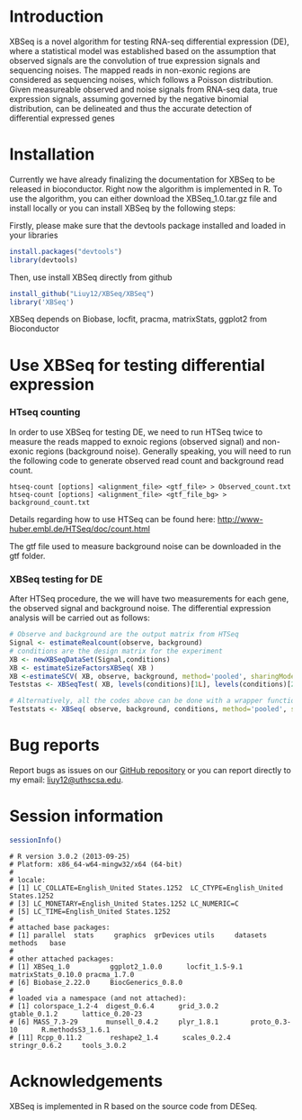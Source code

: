 # Introduction 

XBSeq is a novel algorithm for testing RNA-seq differential expression (DE), where a statistical model was established
based on the assumption that observed signals are the convolution of true expression signals and sequencing noises. The
mapped reads in non-exonic regions are considered as sequencing noises, which follows a Poisson distribution. Given
measureable observed and noise signals from RNA-seq data, true expression signals, assuming governed by the negative
binomial distribution, can be delineated and thus the accurate detection of differential expressed genes

# Installation 

Currently we have already finalizing the documentation for XBSeq to be released in bioconductor. Right now the algorithm is implemented in R. To use the algorithm, you can either download the XBSeq_1.0.tar.gz file and install locally or you can install XBSeq by the following steps: 

Firstly, please make sure that the devtools package installed and loaded in your libraries
```r
install.packages("devtools")
library(devtools)
```
Then, use install XBSeq directly from github 
```r
install_github("Liuy12/XBSeq/XBSeq")
library('XBSeq')
```
XBSeq depends on Biobase, locfit, pracma, matrixStats, ggplot2 from Bioconductor

# Use XBSeq for testing differential expression 

### HTseq counting

In order to use XBSeq for testing DE, we need to run HTSeq twice to measure the reads mapped to exnoic regions (observed signal) and non-exonic regions (background noise). Generally speaking, you will need to run the following code to generate observed read count and background read count. 

```
htseq-count [options] <alignment_file> <gtf_file> > Observed_count.txt
htseq-count [options] <alignment_file> <gtf_file_bg> > background_count.txt
```

Details regarding how to use HTSeq can be found here:
http://www-huber.embl.de/HTSeq/doc/count.html

The gtf file used to measure background noise can be downloaded in the gtf folder. 

### XBSeq testing for DE 

After HTSeq procedure, the we will have two measurements for each gene, the observed signal and background noise. The differential expression analysis will be carried out as follows:

```r
# Observe and background are the output matrix from HTSeq
Signal <- estimateRealcount(observe, background)
# conditions are the design matrix for the experiment
XB <- newXBSeqDataSet(Signal,conditions)
XB <- estimateSizeFactorsXBSeq( XB )
XB <-estimateSCV( XB, observe, background, method='pooled', sharingMode='maximum', fitType='local' )
Teststas <- XBSeqTest( XB, levels(conditions)[1L], levels(conditions)[2L], pvals_only=pvals_only )

# Alternatively, all the codes above can be done with a wrapper function XBSeq
Teststats <- XBSeq( observe, background, conditions, method='pooled', sharingMode='maximum', fitType='local', pvals_only=FALSE )
```
# Bug reports
Report bugs as issues on our [GitHub repository](https://github.com/Liuy12/XBSeq) or you can report directly to my email: liuy12@uthscsa.edu.

# Session information 
```r
sessionInfo()
```
```
# R version 3.0.2 (2013-09-25)
# Platform: x86_64-w64-mingw32/x64 (64-bit)
# 
# locale:
# [1] LC_COLLATE=English_United States.1252  LC_CTYPE=English_United States.1252   
# [3] LC_MONETARY=English_United States.1252 LC_NUMERIC=C                          
# [5] LC_TIME=English_United States.1252    
# 
# attached base packages:
# [1] parallel  stats     graphics  grDevices utils     datasets  methods   base     
# 
# other attached packages:
# [1] XBSeq_1.0          ggplot2_1.0.0      locfit_1.5-9.1     matrixStats_0.10.0 pracma_1.7.0      
# [6] Biobase_2.22.0     BiocGenerics_0.8.0
# 
# loaded via a namespace (and not attached):
# [1] colorspace_1.2-4  digest_0.6.4      grid_3.0.2        gtable_0.1.2      lattice_0.20-23  
# [6] MASS_7.3-29       munsell_0.4.2     plyr_1.8.1        proto_0.3-10      R.methodsS3_1.6.1
# [11] Rcpp_0.11.2       reshape2_1.4      scales_0.2.4      stringr_0.6.2     tools_3.0.2      
```
# Acknowledgements 
XBSeq is implemented in R based on the source code from DESeq. 
